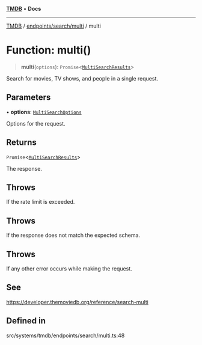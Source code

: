 [**TMDB**](../../../../README.md) • **Docs**

***

[TMDB](../../../../README.md) / [endpoints/search/multi](../README.md) / multi

# Function: multi()

> **multi**(`options`): `Promise`\<[`MultiSearchResults`](../../../../structs/Schemas/type-aliases/MultiSearchResults.md)\>

Search for movies, TV shows, and people in a single request.

## Parameters

• **options**: [`MultiSearchOptions`](../type-aliases/MultiSearchOptions.md)

Options for the request.

## Returns

`Promise`\<[`MultiSearchResults`](../../../../structs/Schemas/type-aliases/MultiSearchResults.md)\>

The response.

## Throws

If the rate limit is exceeded.

## Throws

If the response does not match the expected schema.

## Throws

If any other error occurs while making the request.

## See

https://developer.themoviedb.org/reference/search-multi

## Defined in

src/systems/tmdb/endpoints/search/multi.ts:48
